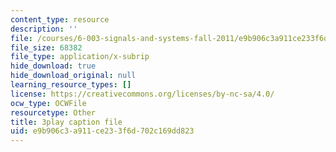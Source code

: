 ```yaml
---
content_type: resource
description: ''
file: /courses/6-003-signals-and-systems-fall-2011/e9b906c3a911ce233f6d702c169dd823_OT04cEdpK-M.srt
file_size: 68382
file_type: application/x-subrip
hide_download: true
hide_download_original: null
learning_resource_types: []
license: https://creativecommons.org/licenses/by-nc-sa/4.0/
ocw_type: OCWFile
resourcetype: Other
title: 3play caption file
uid: e9b906c3-a911-ce23-3f6d-702c169dd823
---
```

